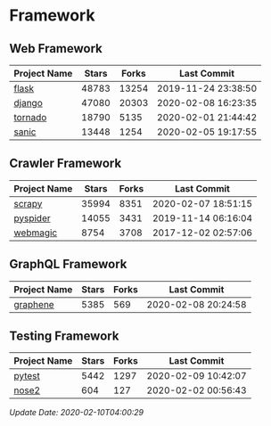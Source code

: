 # Framework

## Web Framework

| Project Name | Stars | Forks | Last Commit |
| ------------ | ----- | ----- | ----------- |
| [flask](https://github.com/pallets/flask) | 48783 | 13254 | 2019-11-24 23:38:50 |
| [django](https://github.com/django/django) | 47080 | 20303 | 2020-02-08 16:23:35 |
| [tornado](https://github.com/tornadoweb/tornado) | 18790 | 5135 | 2020-02-01 21:44:42 |
| [sanic](https://github.com/huge-success/sanic) | 13448 | 1254 | 2020-02-05 19:17:55 |

## Crawler Framework

| Project Name | Stars | Forks | Last Commit |
| ------------ | ----- | ----- | ----------- |
| [scrapy](https://github.com/scrapy/scrapy) | 35994 | 8351 | 2020-02-07 18:51:15 |
| [pyspider](https://github.com/binux/pyspider) | 14055 | 3431 | 2019-11-14 06:16:04 |
| [webmagic](https://github.com/code4craft/webmagic) | 8754 | 3708 | 2017-12-02 02:57:06 |

## GraphQL Framework

| Project Name | Stars | Forks | Last Commit |
| ------------ | ----- | ----- | ----------- |
| [graphene](https://github.com/graphql-python/graphene) | 5385 | 569 | 2020-02-08 20:24:58 |

## Testing Framework

| Project Name | Stars | Forks | Last Commit |
| ------------ | ----- | ----- | ----------- |
| [pytest](https://github.com/pytest-dev/pytest) | 5442 | 1297 | 2020-02-09 10:42:07 |
| [nose2](https://github.com/nose-devs/nose2) | 604 | 127 | 2020-02-02 00:56:43 |

*Update Date: 2020-02-10T04:00:29*
